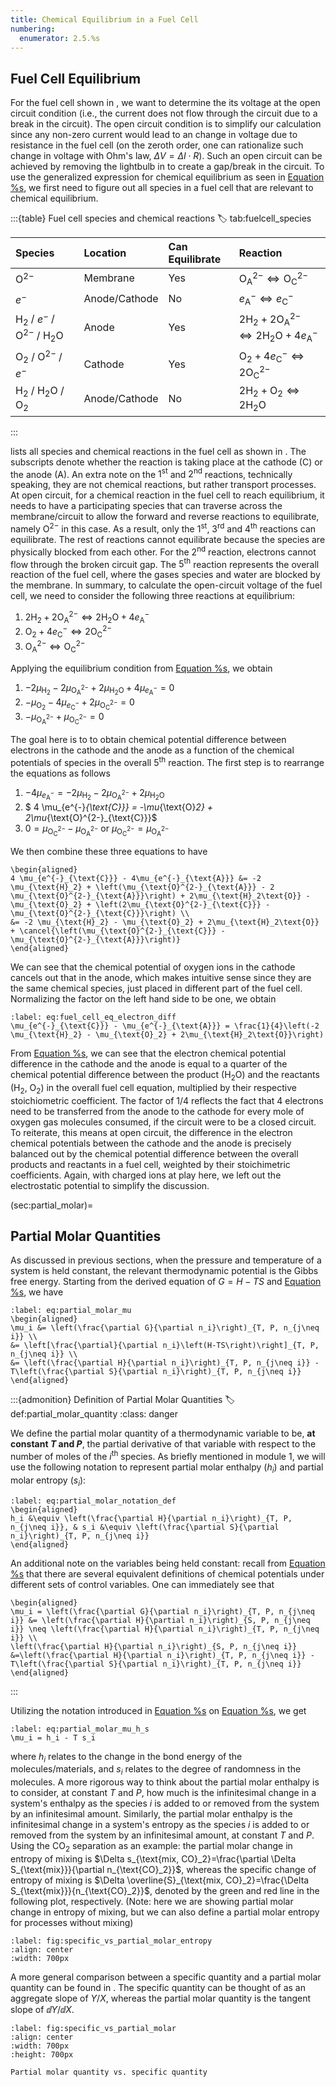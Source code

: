 ```yaml
---
title: Chemical Equilibrium in a Fuel Cell
numbering:
  enumerator: 2.5.%s
---
```


## Fuel Cell Equilibrium
For the fuel cell shown in [](#fuel-cell-complete), we want to determine the its voltage at the open circuit condition (i.e., the current does not flow through the circuit due to a break in the circuit). The open circuit condition is to simplify our calculation since any non-zero current would lead to an change in voltage due to resistance in the fuel cell (on the zeroth order, one can rationalize such change in voltage with Ohm's law, $\Delta V=\Delta I\cdot R$). Such an open circuit can be achieved by removing the lightbulb in [](#fuel-cell-complete) to create a gap/break in the circuit.
To use the generalized expression for chemical equilibrium as seen in [Equation %s](#eq:general_reaction_eq), we first need to figure out all species in a fuel cell that are relevant to chemical equilibrium.

:::{table} Fuel cell species and chemical reactions
:label: tab:fuelcell_species

| Species | Location | Can Equilibrate | Reaction |
| :------ | :------- | :-------------- | :------- |
| $\text{O}^{2-}$ | Membrane | Yes | $\text{O}^{2-}_{\text{A}} \Leftrightarrow \text{O}^{2-}_{\text{C}}$ |
| $e^-$ | Anode/Cathode | No | $e^{-}_{\text{A}} \Leftrightarrow e^{-}_{\text{C}}$ |
| $\text{H}_2$ / $e^-$ / $\text{O}^{2-}$ / $\text{H}_2\text{O}$ | Anode | Yes | $2 \text{H}_2 + 2 \text{O}^{2-}_{\text{A}} \Leftrightarrow 2\text{H}_2\text{O} + 4 e^{-}_{\text{A}}$ |
| $\text{O}_2$ / $\text{O}^{2-}$ / $e^-$ | Cathode | Yes | $\text{O}_2 + 4 e^{-}_{\text{C}} \Leftrightarrow 2\text{O}^{2-}_{\text{C}}$ |
| $\text{H}_2$ / $\text{H}_2\text{O}$ / $\text{O}_2$ | Anode/Cathode | No | $2\text{H}_2 + \text{O}_2 \Leftrightarrow 2\text{H}_2\text{O}$ |
:::

[](#tab:fuelcell_species) lists all species and chemical reactions in the fuel cell as shown in [](#fuel-cell-complete). The subscripts denote whether the reaction is taking place at the cathode (C) or the anode (A). An extra note on the $1^{\text{st}}$ and $2^{\text{nd}}$ reactions, technically speaking, they are not chemical reactions, but rather transport processes. At open circuit, for a chemical reaction in the fuel cell to reach equilibrium, it needs to have a participating species that can traverse across the membrane/circuit to allow the forward and reverse reactions to equilibrate, namely $\text{O}^{2-}$ in this case. As a result, only the $1^{\text{st}}$, $3^{\text{rd}}$ and $4^{\text{th}}$ reactions can equilibrate. The rest of reactions cannot equilibrate because the species are physically blocked from each other. For the $2^{\text{nd}}$ reaction, electrons cannot flow through the broken circuit gap. The $5^{\text{th}}$ reaction represents the overall reaction of the fuel cell, where the gases species and water are blocked by the membrane. In summary, to calculate the open-circuit voltage of the fuel cell, we need to consider the following three reactions at equilibrium:

1. $2 \text{H}_2 + 2 \text{O}^{2-}_{\text{A}} \Leftrightarrow 2\text{H}_2\text{O} + 4 e^{-}_{\text{A}}$
2. $\text{O}_2 + 4 e^{-}_{\text{C}} \Leftrightarrow 2\text{O}^{2-}_{\text{C}}$
3. $\text{O}^{2-}_{\text{A}} \Leftrightarrow \text{O}^{2-}_{\text{C}}$

Applying the equilibrium condition from [Equation %s](#eq:general_reaction_eq), we obtain

1. $-2 \mu_{\text{H}_2} -2 \mu_{\text{O}^{2-}_{\text{A}}} + 2\mu_{\text{H}_2\text{O}} + 4\mu_{e^{-}_{\text{A}}} = 0$
2. $-\mu_{\text{O}_2} - 4 \mu_{e^{-}_{\text{C}}} + 2\mu_{\text{O}^{2-}_{\text{C}}}=0$
3. $-\mu_{\text{O}^{2-}_{\text{A}}} + \mu_{\text{O}^{2-}_{\text{C}}}=0$

The goal here is to to obtain chemical potential difference between electrons in the cathode and the anode as a function of the chemical potentials of species in the overall $5^{\text{th}}$ reaction. The first step is to rearrange the equations as follows

1. $- 4\mu_{e^{-}_{\text{A}}} = -2 \mu_{\text{H}_2} -2 \mu_{\text{O}^{2-}_{\text{A}}} + 2\mu_{\text{H}_2\text{O}}$
2. $ 4 \mu_{e^{-}_{\text{C}}} = -\mu_{\text{O}_2}  + 2\mu_{\text{O}^{2-}_{\text{C}}}$
3. $0=\mu_{\text{O}^{2-}_{\text{C}}} - \mu_{\text{O}^{2-}_{\text{A}}}$ or $\mu_{\text{O}^{2-}_{\text{C}}}=\mu_{\text{O}^{2-}_{\text{A}}}$

We then combine these three equations to have

```{math}
\begin{aligned}
4 \mu_{e^{-}_{\text{C}}} - 4\mu_{e^{-}_{\text{A}}} &= -2 \mu_{\text{H}_2} + \left(\mu_{\text{O}^{2-}_{\text{A}}} - 2 \mu_{\text{O}^{2-}_{\text{A}}}\right) + 2\mu_{\text{H}_2\text{O}} - \mu_{\text{O}_2} + \left(2\mu_{\text{O}^{2-}_{\text{C}}} - \mu_{\text{O}^{2-}_{\text{C}}}\right) \\
&= -2 \mu_{\text{H}_2} - \mu_{\text{O}_2} + 2\mu_{\text{H}_2\text{O}} + \cancel{\left(\mu_{\text{O}^{2-}_{\text{C}}} - \mu_{\text{O}^{2-}_{\text{A}}}\right)}
\end{aligned}
```

We can see that the chemical potential of oxygen ions in the cathode cancels out that in the anode, which makes intuitive sense since they are the same chemical species, just placed in different part of the fuel cell. Normalizing the factor on the left hand side to be one, we obtain

```{math}
:label: eq:fuel_cell_eq_electron_diff
\mu_{e^{-}_{\text{C}}} - \mu_{e^{-}_{\text{A}}} = \frac{1}{4}\left(-2 \mu_{\text{H}_2} - \mu_{\text{O}_2} + 2\mu_{\text{H}_2\text{O}}\right)
```

From [Equation %s](#eq:fuel_cell_eq_electron_diff), we can see that the electron chemical potential difference in the cathode and the anode is equal to a quarter of the chemical potential difference between the product ($\text{H}_2\text{O}$) and the reactants ($\text{H}_2$, $\text{O}_2$) in the overall fuel cell equation, multiplied by their respective stoichiometric coefficient. The factor of $1/4$ reflects the fact that 4 electrons need to be transferred from the anode to the cathode for every mole of oxygen gas molecules consumed, if the circuit were to be a closed circuit. To reiterate, this means at open circuit, the difference in the electron chemical potentials between the cathode and the anode is precisely balanced out by the chemical potential difference between the overall products and reactants in a fuel cell, weighted by their stoichimetric coefficients. Again, with charged ions at play here, we left out the electrostatic potential to simplify the discussion.


(sec:partial_molar)=
## Partial Molar Quantities

As discussed in previous sections, when the pressure and temperature of a system is held constant, the relevant thermodynamic potential is the Gibbs free energy. Starting from the derived equation of $G=H-TS$ and [Equation %s](#eq:chem_pot_g), we have

```{math}
:label: eq:partial_molar_mu
\begin{aligned}
\mu_i &= \left(\frac{\partial G}{\partial n_i}\right)_{T, P, n_{j\neq i}} \\
&= \left[\frac{\partial}{\partial n_i}\left(H-TS\right)\right]_{T, P, n_{j\neq i}} \\
&= \left(\frac{\partial H}{\partial n_i}\right)_{T, P, n_{j\neq i}} - T\left(\frac{\partial S}{\partial n_i}\right)_{T, P, n_{j\neq i}}
\end{aligned}
```

:::{admonition} Definition of Partial Molar Quantities
:label: def:partial_molar_quantity
:class: danger

We define the partial molar quantity of a thermodynamic variable to be, **at constant $T$ and $P$**, the partial derivative of that variable with respect to the number of moles of the $i^{\text{th}}$ species. As briefly mentioned in module 1, we will use the following notation to represent partial molar enthalpy ($h_i$) and partial molar entropy ($s_i$):

```{math}
:label: eq:partial_molar_notation_def
\begin{aligned}
h_i &\equiv \left(\frac{\partial H}{\partial n_i}\right)_{T, P, n_{j\neq i}}, & s_i &\equiv \left(\frac{\partial S}{\partial n_i}\right)_{T, P, n_{j\neq i}}
\end{aligned}
```

An additional note on the variables being held constant: recall from [Equation %s](#eq:various_mu_defs) that there are several equivalent definitions of chemical potentials under different sets of control variables. One can immediately see that
```{math}
\begin{aligned}
\mu_i = \left(\frac{\partial G}{\partial n_i}\right)_{T, P, n_{j\neq i}} &= \left(\frac{\partial H}{\partial n_i}\right)_{S, P, n_{j\neq i}} \neq \left(\frac{\partial H}{\partial n_i}\right)_{T, P, n_{j\neq i}} \\
\left(\frac{\partial H}{\partial n_i}\right)_{S, P, n_{j\neq i}} &=\left(\frac{\partial H}{\partial n_i}\right)_{T, P, n_{j\neq i}} - T\left(\frac{\partial S}{\partial n_i}\right)_{T, P, n_{j\neq i}}
\end{aligned}
```
:::

Utilizing the notation introduced in [Equation %s](#eq:partial_molar_notation_def) on [Equation %s](#eq:partial_molar_mu), we get
```{math}
:label: eq:partial_molar_mu_h_s
\mu_i = h_i - T s_i
```

where $h_i$ relates to the change in the bond energy of the molecules/materials, and $s_i$ relates to the degree of randomness in the molecules. A more rigorous way to think about the partial molar enthalpy is to consider, at constant $T$ and $P$, how much is the infinitesimal change in a system's enthalpy as the species $i$ is added to or removed from the system by an infinitesimal amount. Similarly, the partial molar enthalpy is the infinitesimal change in a system's entropy as the species $i$ is added to or removed from the system by an infinitesimal amount, at constant $T$ and $P$. Using the $\text{CO}_2$ separation as an example: the partial molar change in entropy of mixing is $\Delta s_{\text{mix, CO}_2}=\frac{\partial \Delta S_{\text{mix}}}{\partial n_{\text{CO}_2}}$, whereas the specific change of entropy of mixing is $\Delta \overline{S}_{\text{mix, CO}_2}=\frac{\Delta S_{\text{mix}}}{n_{\text{CO}_2}}$, denoted by the green and red line in the following plot, respectively. (Note: here we are showing partial molar change in entropy of mixing, but we can also define a partial molar entropy for processes without mixing)

```{figure} #specific_vs_partial_molar_entropy
:label: fig:specific_vs_partial_molar_entropy
:align: center
:width: 700px
```

A more general comparison between a specific quantity and a partial molar quantity can be found in [](#fig:specific_vs_partial_molar). The specific quantity can be thought of as an aggregate slope of $Y/X$, whereas the partial molar quantity is the tangent slope of $\dd Y/\dd X$.

```{figure} #specific_vs_partial_molar
:label: fig:specific_vs_partial_molar
:align: center
:width: 700px
:height: 700px

Partial molar quantity vs. specific quantity
```